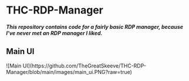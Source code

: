 # THC-RDP-Manager
<h5>This repository contains code for a fairly basic RDP manager, because I've never met an RDP manager I liked.</h5>
<h2>Main UI</h2>
![Main UI](https://github.com/TheGreatSkeeve/THC-RDP-Manager/blob/main/images/main_ui.PNG?raw=true)
